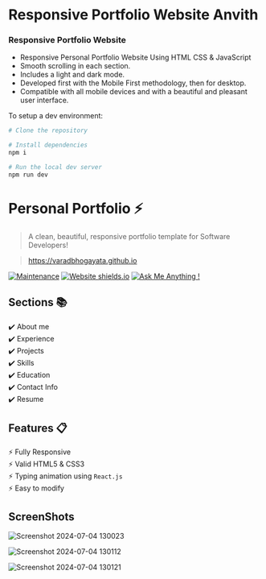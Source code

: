 # Responsive Portfolio Website Anvith
### Responsive Portfolio Website
- Responsive Personal Portfolio Website Using HTML CSS & JavaScript
- Smooth scrolling in each section.
- Includes a light and dark mode.
- Developed first with the Mobile First methodology, then for desktop.
- Compatible with all mobile devices and with a beautiful and pleasant user interface.


To setup a dev environment:

```bash
# Clone the repository

# Install dependencies 
npm i

# Run the local dev server
npm run dev
```
# Personal Portfolio ⚡️ 
> A clean, beautiful, responsive portfolio template for Software Developers!

> https://varadbhogayata.github.io


[![Maintenance](https://img.shields.io/badge/maintained-yes-green.svg)](https://github.com/varadbhogayata/varadbhogayata.github.io/commits/master)
[![Website shields.io](https://img.shields.io/badge/website-up-yellow)](http://varadbhogayata.github.io/)
[![Ask Me Anything !](https://img.shields.io/badge/ask%20me-linkedin-1abc9c.svg)](https://www.linkedin.com/in/varadbhogayata/)

## Sections 📚
✔️ About me\
✔️ Experience\
✔️ Projects \
✔️ Skills \
✔️ Education\
✔️ Contact Info\
✔️ Resume

## Features 📋
⚡️ Fully Responsive\
⚡️ Valid HTML5 & CSS3\
⚡️ Typing animation using `React.js`\
⚡️ Easy to modify

## ScreenShots
![Screenshot 2024-07-04 130023](https://github.com/AnvithGangula/Anvith-s-Portfolio/assets/116521618/f4dbcb7e-ea37-4e79-ac38-ef4e201dbfe7)

![Screenshot 2024-07-04 130112](https://github.com/AnvithGangula/Anvith-s-Portfolio/assets/116521618/367eddf7-1643-4167-b598-1da65247c245)

![Screenshot 2024-07-04 130121](https://github.com/AnvithGangula/Anvith-s-Portfolio/assets/116521618/eac10f99-c6ae-48ca-b13f-f23cedb6909b)
